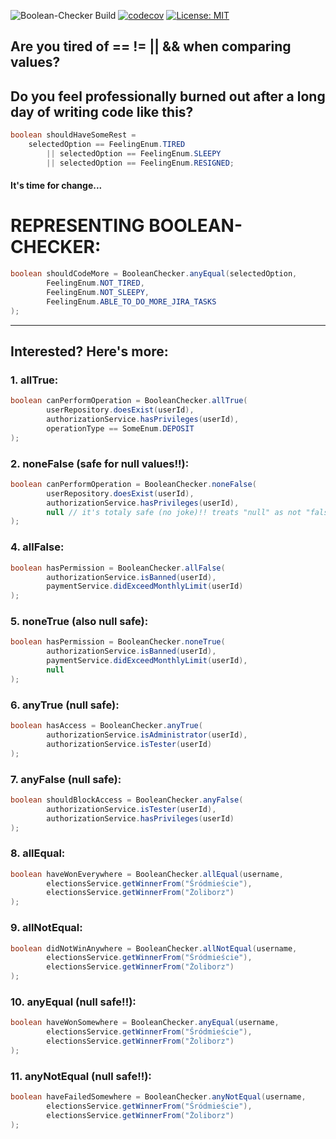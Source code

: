 ![Boolean-Checker Build](https://github.com/Gatoke/boolean-checker/actions/workflows/gradle.yml/badge.svg)
[![codecov](https://codecov.io/gh/Gatoke/boolean-checker/branch/main/graph/badge.svg?token=GBGOX3RZJA)](https://codecov.io/gh/Gatoke/boolean-checker)
[![License: MIT](https://img.shields.io/badge/License-MIT-yellow.svg)](https://opensource.org/licenses/MIT)

Are you tired of == != || && when comparing values?
- 

## Do you feel professionally burned out after a long day of writing code like this?

```java
boolean shouldHaveSomeRest = 
    selectedOption == FeelingEnum.TIRED
        || selectedOption == FeelingEnum.SLEEPY
        || selectedOption == FeelingEnum.RESIGNED;
```

#### It's time for change...

# REPRESENTING BOOLEAN-CHECKER:

```java
boolean shouldCodeMore = BooleanChecker.anyEqual(selectedOption,
        FeelingEnum.NOT_TIRED,
        FeelingEnum.NOT_SLEEPY,
        FeelingEnum.ABLE_TO_DO_MORE_JIRA_TASKS
);
```

---

## Interested? Here's more:

### 1. allTrue:

```java
boolean canPerformOperation = BooleanChecker.allTrue(
        userRepository.doesExist(userId),
        authorizationService.hasPrivileges(userId),
        operationType == SomeEnum.DEPOSIT
);
```

### 2. noneFalse (safe for null values!!):

```java
boolean canPerformOperation = BooleanChecker.noneFalse(
        userRepository.doesExist(userId),
        authorizationService.hasPrivileges(userId),
        null // it's totaly safe (no joke)!! treats "null" as not "false"
);
```

### 4. allFalse:

```java
boolean hasPermission = BooleanChecker.allFalse(
        authorizationService.isBanned(userId),
        paymentService.didExceedMonthlyLimit(userId)
);
```

### 5. noneTrue (also null safe):

```java
boolean hasPermission = BooleanChecker.noneTrue(
        authorizationService.isBanned(userId),
        paymentService.didExceedMonthlyLimit(userId),
        null
);
```

### 6. anyTrue (null safe):

```java
boolean hasAccess = BooleanChecker.anyTrue(
        authorizationService.isAdministrator(userId),
        authorizationService.isTester(userId)
);
```

### 7. anyFalse (null safe):

```java
boolean shouldBlockAccess = BooleanChecker.anyFalse(
        authorizationService.isTester(userId),
        authorizationService.hasPrivileges(userId)
);
```

### 8. allEqual:

```java
boolean haveWonEverywhere = BooleanChecker.allEqual(username,
        electionsService.getWinnerFrom("Śródmieście"),
        electionsService.getWinnerFrom("Żoliborz")
);
```

### 9. allNotEqual:

```java
boolean didNotWinAnywhere = BooleanChecker.allNotEqual(username,
        electionsService.getWinnerFrom("Śródmieście"),
        electionsService.getWinnerFrom("Żoliborz")
);
```

### 10. anyEqual (null safe!!):

```java
boolean haveWonSomewhere = BooleanChecker.anyEqual(username,
        electionsService.getWinnerFrom("Śródmieście"),
        electionsService.getWinnerFrom("Żoliborz")
);
```

### 11. anyNotEqual (null safe!!):

```java
boolean haveFailedSomewhere = BooleanChecker.anyNotEqual(username,
        electionsService.getWinnerFrom("Śródmieście"),
        electionsService.getWinnerFrom("Żoliborz")
);
```
